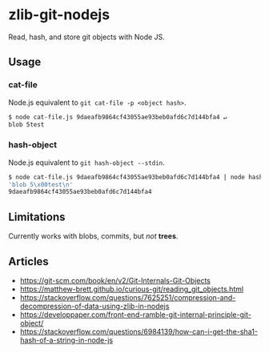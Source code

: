# zlib-git-nodejs
Read, hash, and store git objects with Node JS.

## Usage

### cat-file
Node.js equivalent to `git cat-file -p <object hash>`.

```bash
$ node cat-file.js 9daeafb9864cf43055ae93beb0afd6c7d144bfa4 ↵
blob 5test
```

### hash-object
Node.js equivalent to `git hash-object --stdin`.

```bash
$ node cat-file.js 9daeafb9864cf43055ae93beb0afd6c7d144bfa4 | node hash-object.js ↵
'blob 5\x00test\n'
9daeafb9864cf43055ae93beb0afd6c7d144bfa4
```

## Limitations
Currently works with blobs, commits, but *not* **trees**.

## Articles

* https://git-scm.com/book/en/v2/Git-Internals-Git-Objects
* https://matthew-brett.github.io/curious-git/reading_git_objects.html
* https://stackoverflow.com/questions/7625251/compression-and-decompression-of-data-using-zlib-in-nodejs
* https://developpaper.com/front-end-ramble-git-internal-principle-git-object/
* https://stackoverflow.com/questions/6984139/how-can-i-get-the-sha1-hash-of-a-string-in-node-js
